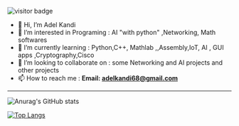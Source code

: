![visitor badge](https://visitor-badge.glitch.me/badge?page_id=adelkandi.visitor-badge)


- 👋 Hi, I’m Adel Kandi
- 👀 I’m interested in Programing : AI "with python" ,Networking, Math softwares 
- 🌱 I’m currently learning : Python,C++, Mathlab ,,Assembly,IoT, AI , GUI apps ,Cryptography,Cisco
- 💞️ I’m looking to collaborate on : some Networking and AI projects and other projects
- 📫 How to reach me : **Email: adelkandi68@gmail.com**
_____________________________________________________________________________________________________
<!---
SDHIGHway/SDHIGHway is a ✨ special ✨ repository because its `README.md` (this file) appears on your GitHub profile.
You can click the Preview link to take a look at your changes.
--->
![Anurag's GitHub stats](https://github-readme-stats.vercel.app/api?username=adelkandi&show_icons=true&theme=gruvbox)

[![Top Langs](https://github-readme-stats.vercel.app/api/top-langs/?username=adelkandi&layout=gruvbox)](https://github.com/adelkandi/github-readme-stats)
